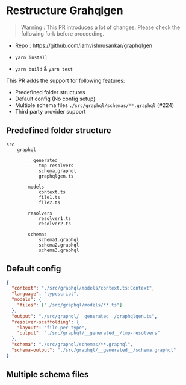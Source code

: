 # Restructure Grahqlgen

> Warning : This PR introduces a lot of changes. Please check the following fork before proceeding.

- Repo : https://github.com/iamvishnusankar/graphqlgen

- `yarn install`
- `yarn build` & `yarn test`

This PR adds the support for following features:

- Predefined folder structures
- Default config (No config setup)
- Multiple schema files `./src/graphql/schemas/**.graphql` (#224)
- Third party provider support

## Predefined folder structure

```
src
    graphql

        __generated__
            tmp-resolvers
            schema.graphql
            graphqlgen.ts

        models
            context.ts
            file1.ts
            file2.ts

        resolvers
            resolver1.ts
            resolver2.ts

        schemas
            schema1.graphql
            schema2.graphql
            schema3.graphql
```

## Default config

```json
{
  "context": "./src/graphql/models/context.ts:Context",
  "language": "typescript",
  "models": {
    "files": ["./src/graphql/models/**.ts"]
  },
  "output": "./src/graphql/__generated__/graphqlgen.ts",
  "resolver-scaffolding": {
    "layout": "file-per-type",
    "output": "./src/graphql/__generated__/tmp-resolvers"
  },
  "schema": "./src/graphql/schemas/**.graphql",
  "schema-output": "./src/graphql/__generated__/schema.graphql"
}
```

## Multiple schema files
